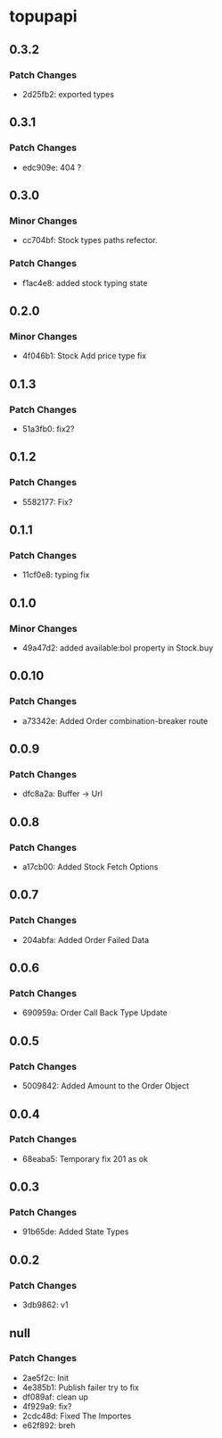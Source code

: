 # topupapi

## 0.3.2

### Patch Changes

- 2d25fb2: exported types

## 0.3.1

### Patch Changes

- edc909e: 404 ?

## 0.3.0

### Minor Changes

- cc704bf: Stock types paths refector.

### Patch Changes

- f1ac4e8: added stock typing state

## 0.2.0

### Minor Changes

- 4f046b1: Stock Add price type fix

## 0.1.3

### Patch Changes

- 51a3fb0: fix2?

## 0.1.2

### Patch Changes

- 5582177: Fix?

## 0.1.1

### Patch Changes

- 11cf0e8: typing fix

## 0.1.0

### Minor Changes

- 49a47d2: added available:bol property in Stock.buy

## 0.0.10

### Patch Changes

- a73342e: Added Order combination-breaker route

## 0.0.9

### Patch Changes

- dfc8a2a: Buffer -> Url

## 0.0.8

### Patch Changes

- a17cb00: Added Stock Fetch Options

## 0.0.7

### Patch Changes

- 204abfa: Added Order Failed Data

## 0.0.6

### Patch Changes

- 690959a: Order Call Back Type Update

## 0.0.5

### Patch Changes

- 5009842: Added Amount to the Order Object

## 0.0.4

### Patch Changes

- 68eaba5: Temporary fix 201 as ok

## 0.0.3

### Patch Changes

- 91b65de: Added State Types

## 0.0.2

### Patch Changes

- 3db9862: v1

## null

### Patch Changes

- 2ae5f2c: Init
- 4e385b1: Publish failer try to fix
- df089af: clean up
- 4f929a9: fix?
- 2cdc48d: Fixed The Importes
- e62f892: breh
